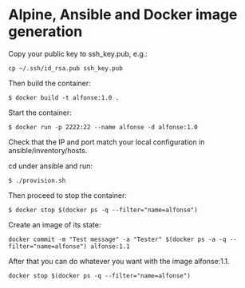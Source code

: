 
Alpine, Ansible and Docker image generation
===================

Copy your public key to ssh_key.pub, e.g.:
```
cp ~/.ssh/id_rsa.pub ssh_key.pub
```

Then build the container:
```
$ docker build -t alfonse:1.0 .
```

Start the container:
```
$ docker run -p 2222:22 --name alfonse -d alfonse:1.0
```

Check that the IP and port match your local configuration in
ansible/inventory/hosts.

cd under ansible and run:
```
$ ./provision.sh
```

Then proceed to stop the container:
```
$ docker stop $(docker ps -q --filter="name=alfonse")
```

Create an image of its state:
```
docker commit -m "Test message" -a "Tester" $(docker ps -a -q --filter="name=alfonse") alfonse:1.1
```

After that you can do whatever you want with the image alfonse:1.1.
```
docker stop $(docker ps -q --filter="name=alfonse")
```



